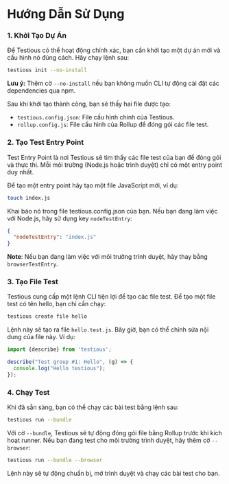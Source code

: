 # Hướng Dẫn Sử Dụng

### 1. Khởi Tạo Dự Án
Để Testious có thể hoạt động chính xác, bạn cần khởi tạo một dự án mới và cấu hình nó đúng cách. Hãy chạy lệnh sau:
```bash
testious init --no-install
```

__Lưu ý:__ Thêm cờ `--no-install` nếu bạn không muốn CLI tự động cài đặt các dependencies qua npm.

Sau khi khởi tạo thành công, bạn sẽ thấy hai file được tạo:
 * `testious.config.json`: File cấu hình chính của Testious.
 * `rollup.config.js`: File cấu hình của Rollup để đóng gói các file test.


### 2. Tạo Test Entry Point
Test Entry Point là nơi Testious sẽ tìm thấy các file test của bạn để đóng gói và thực thi. Mỗi môi trường (Node.js hoặc trình duyệt) chỉ có một entry point duy nhất.

Để tạo một entry point hãy tạo một file JavaScript mới, ví dụ:
```bash
touch index.js
```

Khai báo nó trong file testious.config.json của bạn.
Nếu bạn đang làm việc với Node.js, hãy sử dụng key `nodeTestEntry`:
```json
{
  "nodeTestEntry": "index.js"
}
```

__Note__: Nếu bạn đang làm việc với môi trường trình duyệt, hãy thay bằng `browserTestEntry`.

### 3. Tạo File Test
Testious cung cấp một lệnh CLI tiện lợi để tạo các file test. Để tạo một file test có tên hello, bạn chỉ cần chạy:
```bash
testious create file hello
```

Lệnh này sẽ tạo ra file `hello.test.js`. Bây giờ, bạn có thể chỉnh sửa nội dung của file này. Ví dụ:
```javascript
import {describe} from 'testious';

describe("Test group #1: Hello", (g) => {
  console.log("Hello testious");
});
```

### 4. Chạy Test
Khi đã sẵn sàng, bạn có thể chạy các bài test bằng lệnh sau:
```bash
testious run --bundle
```

Với cờ `--bundle`, Testious sẽ tự động đóng gói file bằng Rollup trước khi kích hoạt runner.
Nếu bạn đang test cho môi trường trình duyệt, hãy thêm cờ `--browser`:
```bash
testious run --bundle --browser
```

Lệnh này sẽ tự động chuẩn bị, mở trình duyệt và chạy các bài test cho bạn.